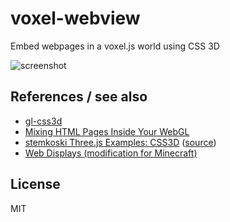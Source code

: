 # voxel-webview

Embed webpages in a voxel.js world using CSS 3D

![screenshot](http://i.imgur.com/TlUZXGY.png "Screenshot")


## References / see also

* [gl-css3d](https://github.com/deathcap/gl-css3d)
* [Mixing HTML Pages Inside Your WebGL](http://learningthreejs.com/blog/2013/04/30/closing-the-gap-between-html-and-webgl/)
* [stemkoski Three.js Examples: CSS3D](http://stemkoski.github.io/Three.js/CSS3D.html) ([source](https://github.com/stemkoski/stemkoski.github.com/blob/master/Three.js/CSS3D.html))
* [Web Displays (modification for Minecraft)](http://www.minecraftforum.net/topic/1930372-162164-forge-web-displays-browse-on-the-internet-in-minecraft/)

## License

MIT

